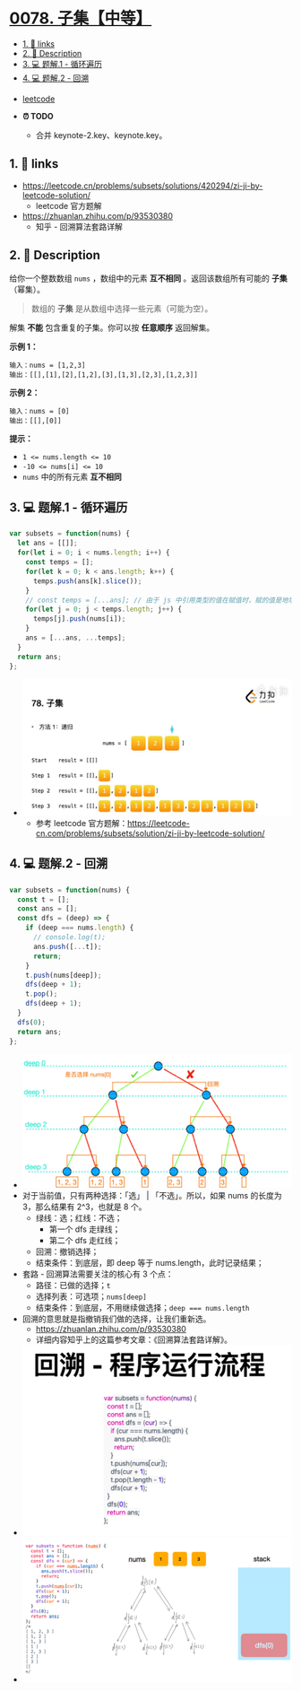 # [0078. 子集【中等】](https://github.com/Tdahuyou/TNotes.leetcode/tree/main/notes/0078.%20%E5%AD%90%E9%9B%86%E3%80%90%E4%B8%AD%E7%AD%89%E3%80%91)

<!-- region:toc -->
- [1. 🔗 links](#1--links)
- [2. 📝 Description](#2--description)
- [3. 💻 题解.1 - 循环遍历](#3--题解1---循环遍历)
- [4. 💻 题解.2 - 回溯](#4--题解2---回溯)
<!-- endregion:toc -->
- [leetcode](https://leetcode.cn/problems/subsets/)

- **⏰ TODO**
  - 合并 keynote-2.key、keynote.key。

## 1. 🔗 links

- https://leetcode.cn/problems/subsets/solutions/420294/zi-ji-by-leetcode-solution/
  - leetcode 官方题解
- https://zhuanlan.zhihu.com/p/93530380
  - 知乎 - 回溯算法套路详解

## 2. 📝 Description

给你一个整数数组 `nums` ，数组中的元素 **互不相同** 。返回该数组所有可能的 **子集** （幂集）。

> 数组的 **子集** 是从数组中选择一些元素（可能为空）。

解集 **不能** 包含重复的子集。你可以按 **任意顺序** 返回解集。

**示例 1：**
```
输入：nums = [1,2,3]
输出：[[],[1],[2],[1,2],[3],[1,3],[2,3],[1,2,3]]
```
**示例 2：**
```
输入：nums = [0]
输出：[[],[0]]
```
**提示：**

- `1 <= nums.length <= 10`
- `-10 <= nums[i] <= 10`
- `nums` 中的所有元素 **互不相同**

## 3. 💻 题解.1 - 循环遍历

```javascript
var subsets = function(nums) {
  let ans = [[]];
  for(let i = 0; i < nums.length; i++) {
    const temps = [];
    for(let k = 0; k < ans.length; k++) {
      temps.push(ans[k].slice());
    }
    // const temps = [...ans]; // 由于 js 中引用类型的值在赋值时，赋的值是地址，所以这么写不行。
    for(let j = 0; j < temps.length; j++) {
      temps[j].push(nums[i]);
    }
    ans = [...ans, ...temps];
  }
  return ans;
};
```

- ![](assets/2024-11-03-21-55-18.png)
  - 参考 leetcode 官方题解：https://leetcode-cn.com/problems/subsets/solution/zi-ji-by-leetcode-solution/

## 4. 💻 题解.2 - 回溯

```javascript
var subsets = function(nums) {
  const t = [];
  const ans = [];
  const dfs = (deep) => {
    if (deep === nums.length) {
      // console.log(t);
      ans.push([...t]);
      return;
    }
    t.push(nums[deep]);
    dfs(deep + 1);
    t.pop();
    dfs(deep + 1);
  }
  dfs(0);
  return ans;
};
```

- ![](assets/2024-11-03-21-53-54.png)
- 对于当前值，只有两种选择：「选」 | 「不选」。所以，如果 nums 的长度为 3，那么结果有 2^3，也就是 8 个。
  - 绿线：选；红线：不选；
    - 第一个 dfs 走绿线；
    - 第二个 dfs 走红线；
  - 回溯：撤销选择；
  - 结束条件：到底层，即 deep 等于 nums.length，此时记录结果；
- 套路 - 回溯算法需要关注的核心有 3 个点：
  - 路径：已做的选择；`t`
  - 选择列表：可选项；`nums[deep]`
  - 结束条件：到底层，不用继续做选择；`deep === nums.length`
- 回溯的意思就是指撤销我们做的选择，让我们重新选。
  - https://zhuanlan.zhihu.com/p/93530380
  - 详细内容知乎上的这篇参考文章：《回溯算法套路详解》。
- ![](assets/2024-11-03-22-00-13.png)
- ![](assets/2024-11-03-22-00-16.png)
